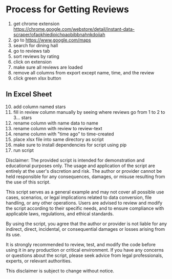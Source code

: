 # Process for Getting Reviews

1. get chrome extension https://chrome.google.com/webstore/detail/instant-data-scraper/ofaokhiedipichpaobibbnahnkdoiiah
2. go to https://www.google.com/maps
3. search for dining hall
4. go to reviews tab
5. sort reviews by rating
6. click on extension
7. make sure all reviews are loaded
8. remove all columns from export except name, time, and the review
9. click green xlsx button

## In Excel Sheet

10. add column named stars
11. fill in review column manually by seeing where reviews go from 1 to 2 to 3... stars
12. rename column with name data to name
13. rename column with review to review-text
14. rename column with "time ago" to time-created
15. place xlsx file into same directory as script
16. make sure to install dependencies for script using pip
17. run script

Disclaimer:
The provided script is intended for demonstration and educational purposes only. The usage and application of the script are entirely at the user's discretion and risk. The author or provider cannot be held responsible for any consequences, damages, or misuse resulting from the use of this script.

This script serves as a general example and may not cover all possible use cases, scenarios, or legal implications related to data conversion, file handling, or any other operations. Users are advised to review and modify the script according to their specific needs, and to ensure compliance with applicable laws, regulations, and ethical standards.

By using the script, you agree that the author or provider is not liable for any indirect, direct, incidental, or consequential damages or losses arising from its use.

It is strongly recommended to review, test, and modify the code before using it in any production or critical environment. If you have any concerns or questions about the script, please seek advice from legal professionals, experts, or relevant authorities.

This disclaimer is subject to change without notice.
